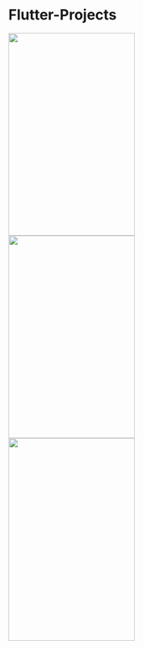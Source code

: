 # Flutter-Projects

<img align="left" src="https://github.com/BusraYorulmaz/flutter-eticaret-project/blob/main/screen/screen1.jpeg" width="250" height="400" />
<img align="left" src="https://github.com/BusraYorulmaz/flutter-eticaret-project/blob/main/screen/screen1.jpeg" width="250" height="400" />
<img align="left" src="https://github.com/BusraYorulmaz/flutter-eticaret-project/blob/main/screen/screen1.jpeg" width="250" height="400" />

